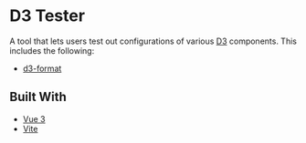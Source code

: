 # D3 Tester

A tool that lets users test out configurations of various [D3](https://github.com/d3/d3) components. This includes the following:

- [d3-format](https://github.com/d3/d3-format)

## Built With

- [Vue 3](https://vuejs.org/)
- [Vite](https://vitejs.dev/)
